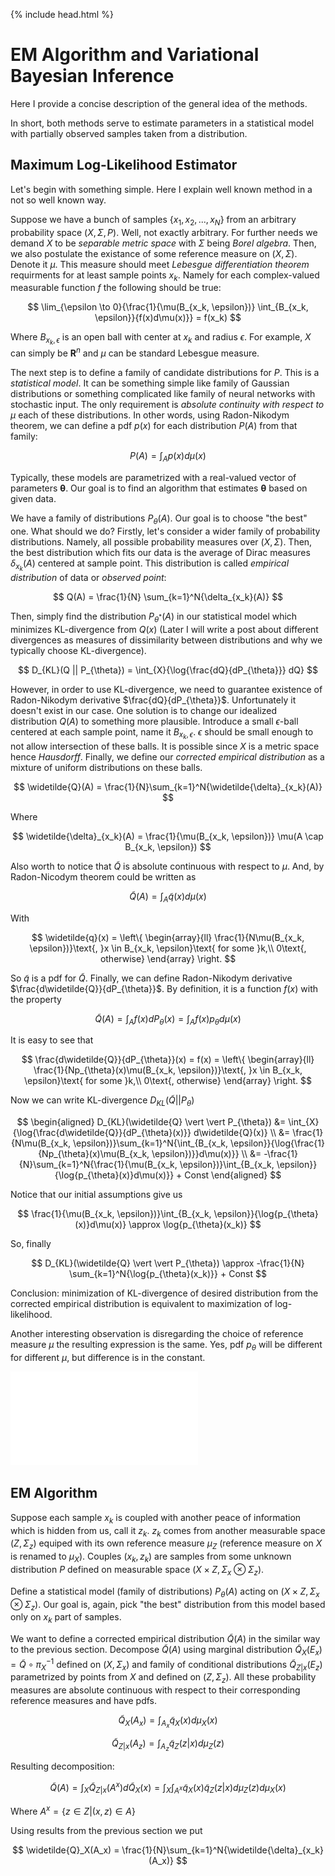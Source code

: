 {% include head.html %}

# EM Algorithm and Variational Bayesian Inference

Here I provide a concise description of the general idea of the methods.

In short, both methods serve to estimate parameters in a statistical model with partially observed samples
taken from a distribution.

## Maximum Log-Likelihood Estimator

Let's begin with something simple. Here I explain well known method in a not so well known way.

Suppose we have a bunch of samples $\{x_1, x_2, ..., x_N\}$ from an arbitrary probability space $(X, \Sigma, P)$.
Well, not exactly arbitrary. For further needs we demand $X$ to be *separable metric space* with
$\Sigma$ being *Borel algebra*.
Then, we also postulate the existance of some reference measure on $(X, \Sigma)$. Denote it $\mu$. This measure
should meet *Lebesgue differentiation theorem* requirments for at least sample points $x_k$. Namely for
each complex-valued measurable function $f$ the following should be true:

$$
\lim_{\epsilon \to 0}{\frac{1}{\mu(B_{x_k, \epsilon})} \int_{B_{x_k, \epsilon}}{f(x)d\mu(x)}} = f(x_k)
$$

Where $B_{x_k, \epsilon}$ is an open ball with center at $x_k$ and radius $\epsilon$. For example, $X$ can simply
be $\mathbf{R}^n$ and $\mu$ can be standard Lebesgue measure.

The next step is to define a family of candidate distributions for $P$. This is a *statistical model*.
It can be something simple like family of Gaussian distributions or something complicated like
family of neural networks with stochastic input. The only requirement is *absolute continuity with respect
to $\mu$* each of these distributions. In other words, using Radon-Nikodym theorem, we can define a
pdf $p(x)$ for each distribution $P(A)$ from that family:

$$
P(A) = \int_{A}{p(x)d\mu(x)}
$$

Typically, these models are parametrized with a real-valued vector of parameters $\mathbf{\theta}$.
Our goal is to find an algorithm that estimates $\mathbf{\theta}$ based on given data.

We have a family of distributions $P_{\theta}(A)$. Our goal is to choose "the best" one.
What should we do? Firstly, let's consider a wider family of probability distributions.
Namely, all possible probability measures over $(X, \Sigma)$.
Then, the best distribution which fits our data is the average of Dirac measures $\delta_{x_k}(A)$
centered at sample point. This distribution is called *empirical distribution* of data or *observed point*:

$$
Q(A) = \frac{1}{N} \sum_{k=1}^N{\delta_{x_k}(A)}
$$

Then, simply find the distribution $P_{\theta^*}(A)$ in our statistical model which minimizes KL-divergence
from $Q(x)$ (Later I will write a post about different divergences as measures of dissimilarity between
distributions and why we typically choose KL-divergence).

$$
D_{KL}(Q || P_{\theta}) = \int_{X}{\log{\frac{dQ}{dP_{\theta}}} dQ}
$$

However, in order to use KL-divergence, we need to guarantee existence of Radon-Nikodym derivative
$\frac{dQ}{dP_{\theta}}$.
Unfortunately it doesn't exist in our case.
One solution is to change our idealized distribution $Q(A)$ to something
more plausible. Introduce a small $\epsilon$-ball centered at each
sample point, name it $B_{x_k, \epsilon}$. $\epsilon$ should be small enough to not allow intersection of
these balls. It is possible since $X$ is a metric space hence *Hausdorff*.
Finally, we define our *corrected empirical distribution* as a mixture of uniform distributions on these balls.

$$
\widetilde{Q}(A) = \frac{1}{N}\sum_{k=1}^N{\widetilde{\delta}_{x_k}(A)}
$$

Where

$$
\widetilde{\delta}_{x_k}(A) = \frac{1}{\mu(B_{x_k, \epsilon})} \mu(A \cap B_{x_k, \epsilon})
$$

Also worth to notice that $\widetilde{Q}$ is absolute continuous with respect to $\mu$. And,
by Radon-Nicodym theorem could be written as

$$
\widetilde{Q}(A) = \int_{A}{\widetilde{q}(x)d\mu(x)}
$$

With

$$
\widetilde{q}(x) = \left\{
                \begin{array}{ll}
                  \frac{1}{N\mu(B_{x_k, \epsilon})}\text{,  }x \in B_{x_k, \epsilon}\text{ for some }k,\\
                  0\text{, otherwise}
                \end{array}
              \right.
$$

So $\widetilde{q}$ is a pdf for $\widetilde{Q}$.
Finally, we can define Radon-Nikodym derivative $\frac{d\widetilde{Q}}{dP_{\theta}}$. By definition, it is a function $f(x)$ with the property

$$
\widetilde{Q}(A) = \int_{A}{f(x)dP_{\theta}(x)} = \int_{A}{f(x)p_{\theta}d\mu(x)}
$$

It is easy to see that

$$
\frac{d\widetilde{Q}}{dP_{\theta}}(x) = f(x) = \left\{
                \begin{array}{ll}
                  \frac{1}{Np_{\theta}(x)\mu(B_{x_k, \epsilon})}\text{,  }x \in B_{x_k, \epsilon}\text{ for some }k,\\
                  0\text{, otherwise}
                \end{array}
              \right.
$$

Now we can write KL-divergence $D_{KL}(\widetilde{Q} \vert \vert P_{\theta})$

$$
\begin{aligned}
D_{KL}(\widetilde{Q} \vert \vert P_{\theta}) &= \int_{X}{\log{\frac{d\widetilde{Q}}{dP_{\theta}(x)}} d\widetilde{Q}(x)} \\
&= \frac{1}{N\mu(B_{x_k, \epsilon})}\sum_{k=1}^N{\int_{B_{x_k, \epsilon}}{\log{\frac{1}{Np_{\theta}(x)\mu(B_{x_k, \epsilon})}}d\mu(x)}} \\
&= -\frac{1}{N}\sum_{k=1}^N{\frac{1}{\mu(B_{x_k, \epsilon})}\int_{B_{x_k, \epsilon}}{\log{p_{\theta}(x)}d\mu(x)}} + Const
\end{aligned}
$$

Notice that our initial assumptions give us

$$
\frac{1}{\mu(B_{x_k, \epsilon})}\int_{B_{x_k, \epsilon}}{\log{p_{\theta}(x)}d\mu(x)} \approx \log{p_{\theta}(x_k)}
$$

So, finally

$$
D_{KL}(\widetilde{Q} \vert \vert P_{\theta}) \approx -\frac{1}{N} \sum_{k=1}^N{\log{p_{\theta}(x_k)}} + Const
$$

Conclusion: minimization of KL-divergence of desired distribution from the corrected empirical distribution
is equivalent to maximization of log-likelihood.

Another interesting observation is disregarding the choice of reference measure $\mu$ the resulting
expression is the same. Yes, pdf $p_{\theta}$ will be different for different $\mu$, but difference is in
the constant.

![Schematic depiction of the relation between empirical distribution $q(x)$ and statistical model $p(x \vert \theta)$](kl_no_hidden.pdf)

## EM Algorithm

Suppose each sample $x_k$ is coupled with another peace of information which is hidden from us, call it $z_k$.
$z_k$ comes from another measurable space $(Z, \Sigma_z)$ equiped with its own reference measure $\mu_Z$
(reference measure on $X$ is renamed to $\mu_X$).
Couples $(x_k, z_k)$ are samples from some unknown distribution $P$ defined on
measurable space $(X \times Z, \Sigma_x \otimes \Sigma_z)$.

Define a statistical model (family of distributions) $P_{\theta}(A)$ acting on
$(X \times Z, \Sigma_x \otimes \Sigma_z)$. Our goal is, again, pick "the best"
distribution from this model based only on $x_k$ part of samples.

We want to define a corrected empirical distribution $\widetilde{Q}(A)$ in the similar way to the previous section.
Decompose $\widetilde{Q}(A)$ using marginal distribution
$\widetilde{Q}_X(E_x) = \widetilde{Q} \circ \pi_X^{-1}$ defined on $(X, \Sigma_x)$
and family of conditional distributions $\widetilde{Q}_{Z \vert x}(E_z)$ parametrized by points from $X$
and defined on $(Z, \Sigma_z)$. All these probability measures are absolute continuous with respect to their
corresponding reference measures and have pdfs.

$$
\widetilde{Q}_X(A_x) = \int_{A_x}{\widetilde{q}_X(x)d\mu_X(x)}
$$

$$
\widetilde{Q}_{Z \vert x}(A_z) = \int_{A_z}{\widetilde{q}_Z(z \vert x) d\mu_Z(z)}
$$

Resulting decomposition:

$$
\widetilde{Q}(A) = \int_{X}{\widetilde{Q}_{Z \vert x}(A^x)d\widetilde{Q}_X(x)} = \int_{X}\int_{A^x}{\widetilde{q}_X(x)\widetilde{q}_Z(z \vert x)d\mu_Z(z)d\mu_X(x)}
$$

Where $A^x = \{z \in Z \vert (x, z) \in A\}$

Using results from the previous section we put

$$
\widetilde{Q}_X(A_x) = \frac{1}{N}\sum_{k=1}^N{\widetilde{\delta}_{x_k}(A_x)}
$$
